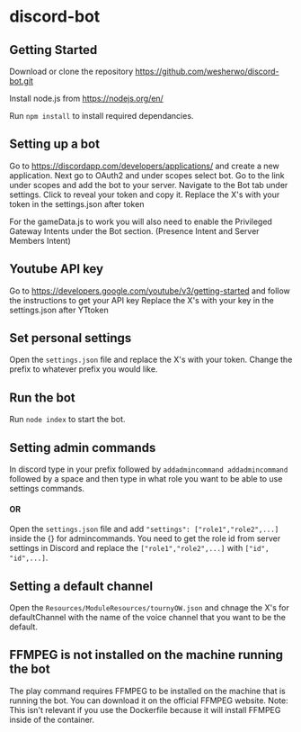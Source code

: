 # discord-bot
## Getting Started
Download or clone the repository https://github.com/wesherwo/discord-bot.git

Install node.js from https://nodejs.org/en/

Run `npm install` to install required dependancies.

## Setting up a bot
Go to https://discordapp.com/developers/applications/ and create a new application.
Next go to OAuth2 and under scopes select bot.
Go to the link under scopes and add the bot to your server.
Navigate to the Bot tab under settings.
Click to reveal your token and copy it.
Replace the X's with your token in the settings.json after token

For the gameData.js to work you will also need to enable the Privileged Gateway Intents under the Bot section. (Presence Intent and Server Members Intent)

## Youtube API key
Go to https://developers.google.com/youtube/v3/getting-started and follow the instructions to get your API key
Replace the X's with your key in the settings.json after YTtoken

## Set personal settings
Open the `settings.json` file and replace the X's with your token.
Change the prefix to whatever prefix you would like.

## Run the bot
Run `node index` to start the bot.

## Setting admin commands
In discord type in your prefix followed by `addadmincommand addadmincommand` followed by a space and then type in what role you want to be able to use settings commands.
#### OR
Open the `settings.json` file and add `"settings": ["role1","role2",...]` inside the {} for admincommands.  You need to get the role id from server settings in Discord and replace the `["role1","role2",...]` with `["id", "id",...]`.

## Setting a default channel
Open the `Resources/ModuleResources/tournyOW.json` and chnage the X's for defaultChannel with the name of the voice channel that you want to be the default.

## FFMPEG is not installed on the machine running the bot
The play command requires FFMPEG to be installed on the machine that is running the bot. You can download it on the official FFMPEG website. Note: This isn't relevant if you use the Dockerfile because it will install FFMPEG inside of the container.
